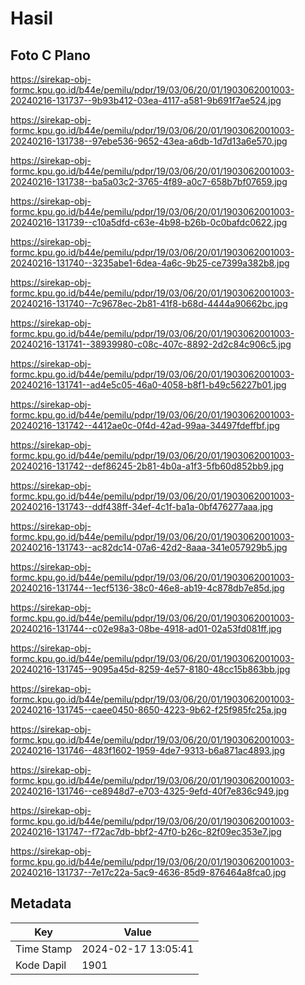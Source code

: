 # Hasil

## Foto C Plano

https://sirekap-obj-formc.kpu.go.id/b44e/pemilu/pdpr/19/03/06/20/01/1903062001003-20240216-131737--9b93b412-03ea-4117-a581-9b691f7ae524.jpg

https://sirekap-obj-formc.kpu.go.id/b44e/pemilu/pdpr/19/03/06/20/01/1903062001003-20240216-131738--97ebe536-9652-43ea-a6db-1d7d13a6e570.jpg

https://sirekap-obj-formc.kpu.go.id/b44e/pemilu/pdpr/19/03/06/20/01/1903062001003-20240216-131738--ba5a03c2-3765-4f89-a0c7-658b7bf07659.jpg

https://sirekap-obj-formc.kpu.go.id/b44e/pemilu/pdpr/19/03/06/20/01/1903062001003-20240216-131739--c10a5dfd-c63e-4b98-b26b-0c0bafdc0622.jpg

https://sirekap-obj-formc.kpu.go.id/b44e/pemilu/pdpr/19/03/06/20/01/1903062001003-20240216-131740--3235abe1-6dea-4a6c-9b25-ce7399a382b8.jpg

https://sirekap-obj-formc.kpu.go.id/b44e/pemilu/pdpr/19/03/06/20/01/1903062001003-20240216-131740--7c9678ec-2b81-41f8-b68d-4444a90662bc.jpg

https://sirekap-obj-formc.kpu.go.id/b44e/pemilu/pdpr/19/03/06/20/01/1903062001003-20240216-131741--38939980-c08c-407c-8892-2d2c84c906c5.jpg

https://sirekap-obj-formc.kpu.go.id/b44e/pemilu/pdpr/19/03/06/20/01/1903062001003-20240216-131741--ad4e5c05-46a0-4058-b8f1-b49c56227b01.jpg

https://sirekap-obj-formc.kpu.go.id/b44e/pemilu/pdpr/19/03/06/20/01/1903062001003-20240216-131742--4412ae0c-0f4d-42ad-99aa-34497fdeffbf.jpg

https://sirekap-obj-formc.kpu.go.id/b44e/pemilu/pdpr/19/03/06/20/01/1903062001003-20240216-131742--def86245-2b81-4b0a-a1f3-5fb60d852bb9.jpg

https://sirekap-obj-formc.kpu.go.id/b44e/pemilu/pdpr/19/03/06/20/01/1903062001003-20240216-131743--ddf438ff-34ef-4c1f-ba1a-0bf476277aaa.jpg

https://sirekap-obj-formc.kpu.go.id/b44e/pemilu/pdpr/19/03/06/20/01/1903062001003-20240216-131743--ac82dc14-07a6-42d2-8aaa-341e057929b5.jpg

https://sirekap-obj-formc.kpu.go.id/b44e/pemilu/pdpr/19/03/06/20/01/1903062001003-20240216-131744--1ecf5136-38c0-46e8-ab19-4c878db7e85d.jpg

https://sirekap-obj-formc.kpu.go.id/b44e/pemilu/pdpr/19/03/06/20/01/1903062001003-20240216-131744--c02e98a3-08be-4918-ad01-02a53fd081ff.jpg

https://sirekap-obj-formc.kpu.go.id/b44e/pemilu/pdpr/19/03/06/20/01/1903062001003-20240216-131745--9095a45d-8259-4e57-8180-48cc15b863bb.jpg

https://sirekap-obj-formc.kpu.go.id/b44e/pemilu/pdpr/19/03/06/20/01/1903062001003-20240216-131745--caee0450-8650-4223-9b62-f25f985fc25a.jpg

https://sirekap-obj-formc.kpu.go.id/b44e/pemilu/pdpr/19/03/06/20/01/1903062001003-20240216-131746--483f1602-1959-4de7-9313-b6a871ac4893.jpg

https://sirekap-obj-formc.kpu.go.id/b44e/pemilu/pdpr/19/03/06/20/01/1903062001003-20240216-131746--ce8948d7-e703-4325-9efd-40f7e836c949.jpg

https://sirekap-obj-formc.kpu.go.id/b44e/pemilu/pdpr/19/03/06/20/01/1903062001003-20240216-131747--f72ac7db-bbf2-47f0-b26c-82f09ec353e7.jpg

https://sirekap-obj-formc.kpu.go.id/b44e/pemilu/pdpr/19/03/06/20/01/1903062001003-20240216-131737--7e17c22a-5ac9-4636-85d9-876464a8fca0.jpg


## Metadata

| Key        | Value               |
| ---------- | ------------------- |
| Time Stamp | 2024-02-17 13:05:41 |
| Kode Dapil | 1901                |



